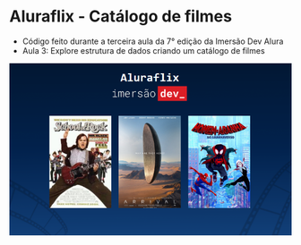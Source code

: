 # Aluraflix - Catálogo de filmes

* Código feito durante a terceira aula da 7° edição da Imersão Dev Alura
* Aula 3: Explore estrutura de dados criando um catálogo de filmes

![Alt text](image.png)
